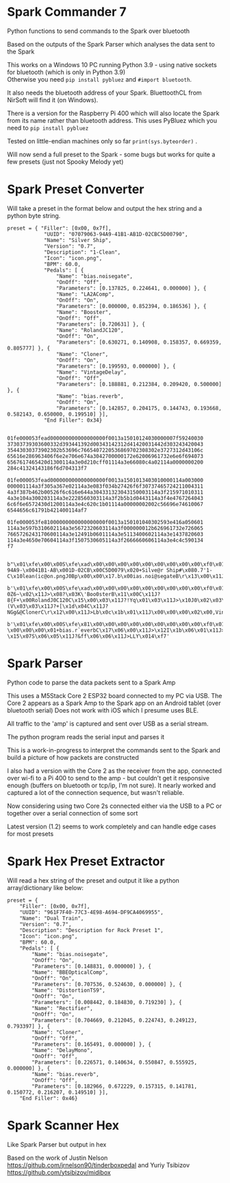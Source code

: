 # Spark Commander 7

Python functions to send commands to the Spark over bluetooth

Based on the outputs of the Spark Parser which analyses the data sent to the Spark  

This works on a Windows 10 PC running Python 3.9 - using native sockets for bluetooth (which is only in Python 3.9)  
Otherwise you need ``` pip install pybluez ``` and ```#import bluetooth```.

It also needs the bluetooth address of your Spark. BluettoothCL from NirSoft will find it (on Windows).

There is a version for the Raspberry Pi 400 which will also locate the Spark from its name rather than bluetooth address.  This uses PyBluez which you need to  ```pip install pybluez```   

Tested on little-endian machines only so far ```print(sys.byteorder)``` .  

Will now send a full preset to the Spark - some bugs but works for quite a few presets (just not Spooky Melody yet)

# Spark Preset Converter

Will take a preset in the format below and output the hex string and a python byte string.

```
preset = { "Filler": [0x00, 0x7f],
            "UUID": "07079063-94A9-41B1-AB1D-02CBC5D00790",
            "Name": "Silver Ship",
            "Version": "0.7",
            "Description": "1-Clean",
            "Icon": "icon.png",
            "BPM": 60.0,
            "Pedals": [ {
                "Name": "bias.noisegate",
                "OnOff": "Off",
                "Parameters": [0.137825, 0.224641, 0.000000] }, {
                "Name": "LA2AComp",
                "OnOff": "On",
                "Parameters": [0.000000, 0.852394, 0.186536] }, {
                "Name": "Booster",
                "OnOff": "Off",
                "Parameters": [0.720631] }, {
                "Name": "RolandJC120",
                "OnOff": "On",
                "Parameters": [0.630271, 0.140908, 0.158357, 0.669359, 0.805777] }, {
                "Name": "Cloner",
                "OnOff": "On",
                "Parameters": [0.199593, 0.000000] }, {
                "Name": "VintageDelay",
                "OnOff": "Off",
                "Parameters": [0.188881, 0.212384, 0.209420, 0.500000] }, {
                "Name": "bias.reverb",
                "OnOff": "On",
                "Parameters": [0.142857, 0.204175, 0.144743, 0.193668, 0.582143, 0.650000, 0.199510] }],
            "End Filler": 0x34}


01fe000053fead000000000000000000f0013a15010124030000007f59240030
37303739303600332d393441392d00343142312d41420031442d303243420043
35443030373902302b53696c7665407220536869702308302e3727312d43106c
65616e286963406f6e2e706e674a3042700000172e62006961732e6e6f694073
6567617465420d1300114a3e0d210cff01114a3e66080c4a02114a0000000200
284c41324143186f6d704313f7

01fe000053fead000000000000000000f0013a1501013403010000114a003000
000001114a3f305a367e02114a3e083f034b27426f6f30737465724211004311
4a3f387b462b00526f6c616e644a304331323043150003114a3f215971010311
4a3e104a300203114a3e2228560303114a3f2b5b1d0443114a3f4e4767264043
6c6f6e6572430d1200114a3e4c620c1b01114a00000002002c56696e74610067
6544656c61791b421400114af7

01fe000053fe81000000000000000000f0013a150101040302593e416a050601
114a3e597b310602114a3e5672320603114a3f000000012b626961732e726065
7665726243170600114a3e12491b0601114a3e5113400602114a3e1437820603
114a3e4650e70604114a3f1507530605114a3f2666660606114a3e4c4c590134
f7


b"\x01\xfe\x00\x00S\xfe\xad\x00\x00\x00\x00\x00\x00\x00\x00\x00\xf0\x01:\x15\x01\x01$\x03\x00\x00\x00\x7fY$\x000707906\x003-94A9-\x0041B1-AB\x001D-02CB\x00C5D0079\x020+Silve@r Ship#\x080.7'1-C\x10lean(ic@on.pngJ0Bp\x00\x00\x17.b\x00ias.noi@segateB\r\x13\x00\x11J>\r!\x0c\xff\x01\x11J>f\x08\x0cJ\x02\x11J\x00\x00\x00\x02\x00(LA2AC\x18ompC\x13\xf7"

b'\x01\xfe\x00\x00S\xfe\xad\x00\x00\x00\x00\x00\x00\x00\x00\x00\xf0\x01:\x15\x01\x014\x03\x01\x00\x00\x11J\x000\x00\x00\x00\x01\x11J?0Z6~\x02\x11J>\x08?\x03K\'Boo0sterB\x11\x00C\x11J?8{F+\x00RolandJ0C120C\x15\x00\x03\x11J?!Yq\x01\x03\x11J>\x10J0\x02\x03\x11J>"(V\x03\x03\x11J?+[\x1d\x04C\x11J?NGg&@ClonerC\r\x12\x00\x11J>Lb\x0c\x1b\x01\x11J\x00\x00\x00\x02\x00,Vinta\x00geDelay\x1bB\x14\x00\x11J\xf7'

b'\x01\xfe\x00\x00S\xfe\x81\x00\x00\x00\x00\x00\x00\x00\x00\x00\xf0\x01:\x15\x01\x01\x04\x03\x02Y>Aj\x05\x06\x01\x11J>Y{1\x06\x02\x11J>Vr2\x06\x03\x11J?\x00\x00\x00\x01+bias.r`everbC\x17\x06\x00\x11J>\x12I\x1b\x06\x01\x11J>Q\x13@\x06\x02\x11J>\x147\x82\x06\x03\x11J>FP\xe7\x06\x04\x11J?\x15\x07S\x06\x05\x11J?&ff\x06\x06\x11J>LLY\x014\xf7'
```


# Spark Parser

Python code to parse the data packets sent to a Spark Amp

This uses a M5Stack Core 2 ESP32 board connected to my PC via USB.
The Core 2 appears as a Spark Amp to the Spark app on an Android tablet (over bluetooth serial)
Does not work with iOS which I presume uses BLE.

All traffic to the 'amp' is captured and sent over USB as a serial stream.

The python program reads the serial input and parses it

This is a work-in-progress to interpret the commands sent to the Spark and build a picture of how packets are constructed

I also had a version with the Core 2 as the receiver from the app, connected over wi-fi to a Pi 400 to send to the amp - but couldn't get it responsive enough (buffers on bluetooth or tcp/ip, I'm not sure). It nearly worked and captured a lot of the connection sequence, but wasn't reliable.

Now considering using two Core 2s connected either via the USB to a PC or together over a serial connection of some sort  

Latest version (1.2) seems to work completely and can handle edge cases for most presets

# Spark Hex Preset Extractor

Will read a hex string of the preset and output it like a python array/dictionary like below:

```
preset = { 
	"Filler": [0x00, 0x7f], 
	"UUID": "961F7F40-77C3-4E98-A694-DF9CA4069955",
	"Name": "Dual Train",
	"Version": "0.7",
	"Description": "Description for Rock Preset 1",
	"Icon": "icon.png",
	"BPM": 60.0,
	"Pedals": [ { 
		"Name": "bias.noisegate",
		"OnOff": "On",
		"Parameters": [0.148831, 0.000000] }, { 
		"Name": "BBEOpticalComp",
		"OnOff": "On",
		"Parameters": [0.707536, 0.524630, 0.000000] }, { 
		"Name": "DistortionTS9",
		"OnOff": "On",
		"Parameters": [0.008442, 0.184830, 0.719230] }, { 
		"Name": "Rectifier",
		"OnOff": "On",
		"Parameters": [0.704669, 0.212045, 0.224743, 0.249123, 0.793397] }, { 
		"Name": "Cloner",
		"OnOff": "Off",
		"Parameters": [0.165491, 0.000000] }, { 
		"Name": "DelayMono",
		"OnOff": "Off",
		"Parameters": [0.226571, 0.140634, 0.550847, 0.555925, 0.000000] }, { 
		"Name": "bias.reverb",
		"OnOff": "Off",
		"Parameters": [0.182966, 0.672229, 0.157315, 0.141781, 0.150772, 0.216207, 0.149510] }], 
	"End Filler": 0x46}
```

# Spark Scanner Hex

Like Spark Parser but output in hex

Based on the work of Justin Nelson https://github.com/jrnelson90/tinderboxpedal and Yuriy Tsibizov https://github.com/ytsibizov/midibox

